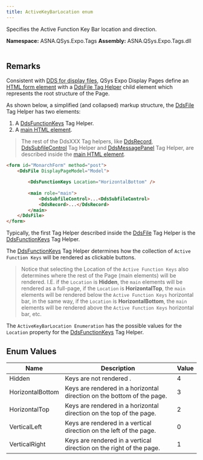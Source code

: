 ```yaml
---
title: ActiveKeyBarLocation enum
---
```


Specifies the Active Function Key Bar location and direction.

**Namespace:** ASNA.QSys.Expo.Tags
**Assembly:** ASNA.QSys.Expo.Tags.dll
<br>
<br>

## Remarks

Consistent with [DDS for display files](https://www.ibm.com/docs/en/i/7.1?topic=dds-display-files), QSys Expo Display Pages define an [HTML form element](https://developer.mozilla.org/en-US/docs/Web/HTML/Element/form) with a [DdsFile Tag Helper](/reference/expo/qsys-expo-tags/dds-file-tag-helper.html) child element which represents the root structure of the Page.

As shown below, a simplified (and collapsed) markup structure, the [DdsFile](/reference/expo/qsys-expo-tags/dds-file-tag-helper.html) Tag Helper has two elements:

1. A [DdsFunctionKeys](/reference/expo/qsys-expo-tags/dds-function-keys-tag-helper.html) Tag Helper.
2. A [main HTML element](https://developer.mozilla.org/en-US/docs/Web/HTML/Element/main).

> The rest of the DdsXXX Tag helpers, like [DdsRecord](/reference/expo/qsys-expo-tags/dds-record-tag-helper.html), [DdsSubfileControl](/reference/expo/qsys-expo-tags/dds-subfile-control-tag-helper.html) Tag Helper and [DdsMessagePanel](/reference/expo/qsys-expo-tags/dds-message-panel-tag-helper.html) Tag Helper, are described inside the [main HTML element](https://developer.mozilla.org/en-US/docs/Web/HTML/Element/main).

```html
<form id="MonarchForm" method="post">
    <DdsFile DisplayPageModel="Model">

        <DdsFunctionKeys Location="HorizontalBottom" />
        
        <main role="main">
            <DdsSubfileControl>...<DdsSubfileControl>
            <DdsRecord>...</DdsRecord>
        </main>
    </DdsFile>
</form>
```

Typically, the first Tag Helper described inside the [DdsFile](/reference/expo/qsys-expo-tags/dds-file-tag-helper.html) Tag Helper is the [DdsFunctionKeys](/reference/expo/qsys-expo-tags/dds-function-keys-tag-helper.html) Tag Helper.

The [DdsFunctionKeys](/reference/expo/qsys-expo-tags/dds-function-keys-tag-helper.html) Tag Helper determines how the collection of `Active Function Keys` will be rendered as clickable buttons.

> Notice that selecting the Location of the `Active Function Keys` also determines where the rest of the Page (main elements) will be rendered. I.E. if the `Location` is **Hidden**, the `main` elements will be rendered as a full-page, if the `Location` is **HorizontalTop**, the `main` elements will be rendered below the `Active Function Keys` horizontal bar, in the same way, if the `Location` is **HorizontalBottom**, the `main` elements will be rendered above the `Active Function Keys` horizontal bar, etc. 

The `ActiveKeyBarLocation Enumeration` has the possible values for the `Location` property for the [DdsFunctionKeys](/reference/expo/qsys-expo-tags/dds-function-keys-tag-helper.html) Tag Helper.


## Enum Values

| Name | Description | Value
| --- | --- | --- 
| Hidden | Keys are not rendered . | 4 |
| HorizontalBottom | Keys are rendered in a horizontal direction on the bottom of the page. | 3 |
| HorizontalTop | Keys are rendered in a horizontal direction on the top of the page. | 2 |
| VerticalLeft | Keys are rendered in a vertical direction on the left of the page. | 0 |
| VerticalRight | Keys are rendered in a vertical direction on the right of the page. | 1 |
